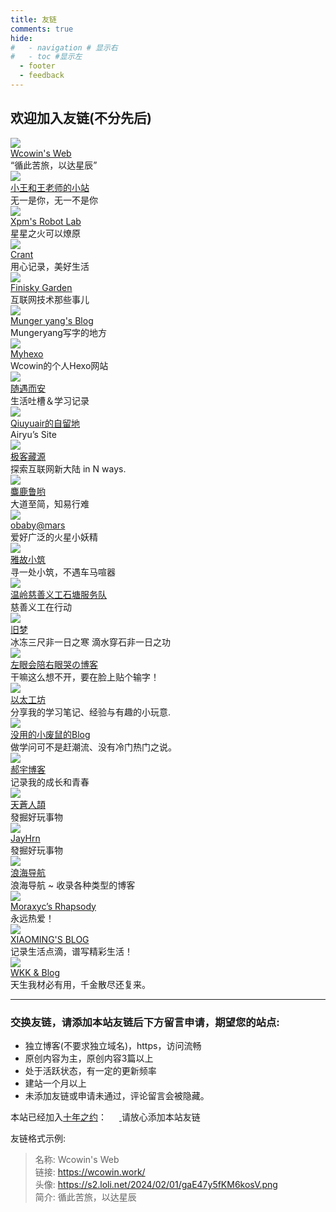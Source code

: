 ```yaml
---
title: 友链
comments: true
hide:
#   - navigation # 显示右
#   - toc #显示左
  - footer
  - feedback
---
```

<div class="markdown-content">
    <h2>欢迎加入友链(不分先后)</h2>
</div>



  <div class="links-content"> 
   <div class="link-navigation"> 
    <div class="card"> 
     <img class="ava" src="https://s2.loli.net/2024/02/01/gaE47y5fKM6kosV.png" /> 
     <div class="card-header"> 
      <div> 
       <a href="https://wcowin.work/ " target="_blank">Wcowin's Web</a> 
      </div> 
      <div class="info">
       “循此苦旅，以达星辰”
      </div> 
     </div> 
    </div>
   <div class="card"> 
     <img class="ava" src="https://s2.loli.net/2024/02/07/S8GYheTZmCU96HK.png" /> 
     <div class="card-header"> 
      <div> 
       <a href="https://wcowin.work/WH-WKW/" target="_blank">小王和王老师的小站</a> 
      </div> 
      <div class="info">
        无一是你，无一不是你
      </div> 
     </div> 
    </div> 
    <div class="card"> 
     <img class="ava" src="https://xpmrobot.tech/images/portrait.jpg" /> 
     <div class="card-header"> 
      <div> 
       <a href="https://xpmrobot.tech/" target="_blank">Xpm's Robot Lab</a> 
      </div> 
      <div class="info">
       星星之火可以燎原
      </div> 
     </div>
    </div>
   <div class="card"> 
     <img class="ava" src="https://www.crant.cn/upload/Avatar.png" /> 
     <div class="card-header"> 
      <div> 
       <a href="https://www.crant.cn/" target="_blank">Crant</a> 
      </div> 
      <div class="info">
       用心记录，美好生活
      </div> 
     </div> 
    </div> 
    <div class="card"> 
     <img class="ava" src=" https://finisky.github.io/images/avatar.png" /> 
     <div class="card-header"> 
      <div> 
       <a href="https://finisky.github.io/" target="_blank">Finisky Garden</a> 
      </div> 
      <div class="info">
       互联网技术那些事儿
      </div> 
     </div> 
    </div>
       <div class="card"> 
     <img class="ava" src="https://mungeryang.github.io/images/avatar.png?v=1696728951294" /> 
     <div class="card-header"> 
      <div> 
       <a href="https://mungeryang.github.io/" target="_blank">Munger yang's Blog</a> 
      </div> 
      <div class="info">
       Mungeryang写字的地方
      </div> 
     </div>
    </div> 
       <div class="card"> 
     <img class="ava" src="https://img.ixintu.com/upload/jpg/20210524/3a8cbb0f2da716313a3b18984a9ffe73_78863_800_772.jpg!con" /> 
     <div class="card-header"> 
      <div> 
       <a href="https://wcowin.work/myhexo/" target="_blank">Myhexo</a> 
      </div> 
      <div class="info">
       Wcowin的个人Hexo网站
      </div> 
     </div> 
    </div>
   <div class="card"> 
     <img class="ava" src="https://gravatar.cdn.iszy.xyz/avatar/5012e410377c7a93d14f7bf31aeeb7fd?d=mm" /> 
     <div class="card-header"> 
      <div> 
       <a href="https://www.iszy.cc/" target="_blank">随遇而安</a> 
      </div> 
      <div class="info">
       生活吐槽＆学习记录
      </div> 
     </div> 
    </div>
   <div class="card"> 
     <img class="ava" src="https://s2.loli.net/2024/02/01/NcLn4XdMWQKV37f.jpg" /> 
     <div class="card-header"> 
      <div> 
       <a href="https://qiuyuair.com" target="_blank">Qiuyuair的自留地</a> 
      </div> 
      <div class="info">
       Airyu’s Site
      </div> 
     </div> 
    </div>
   <div class="card"> 
     <img class="ava" src="https://www.gkcoll.xyz/favicon.ico" /> 
     <div class="card-header"> 
      <div> 
       <a href="https://www.gkcoll.xyz/" target="_blank">极客藏源</a> 
      </div> 
      <div class="info">
       探索互联网新大陆 in N ways.
      </div> 
     </div> 
    </div>
   <div class="card"> 
     <img class="ava" src="https://s2.loli.net/2024/02/01/2Ju6y1fmpWDUBaz.jpg" /> 
     <div class="card-header"> 
      <div> 
       <a href="https://www.cnblogs.com/miluluyo/" target="_blank">麋鹿鲁哟</a> 
      </div> 
      <div class="info">
       大道至简，知易行难
      </div> 
     </div> 
    </div>
   <div class="card"> 
     <img class="ava" src="https://image.h4ck.org.cn/wp-content/uploads/2023/11/gh_84aaef91c283_430-1.jpg" /> 
     <div class="card-header"> 
      <div> 
       <a href="https://h4ck.org.cn/" target="_blank">obaby@mars</a> 
      </div> 
      <div class="info">
       爱好广泛的火星小妖精
      </div> 
     </div> 
    </div>
   <div class="card"> 
     <img class="ava" src="https://www.yaguwu.com/1.png" /> 
     <div class="card-header"> 
      <div> 
       <a href="https://www.yaguwu.com/" target="_blank">雅故小筑</a> 
      </div> 
      <div class="info">
       寻一处小筑，不遇车马喧器
      </div> 
     </div> 
    </div>
   <div class="card"> 
     <img class="ava" src="https://www.styg.org.cn/zb_users/upload/2024/01/202401261706277157705448.png" /> 
     <div class="card-header"> 
      <div> 
       <a href="https://www.styg.org.cn/" target="_blank">温岭慈善义工石塘服务队</a> 
      </div> 
      <div class="info">
       慈善义工在行动
      </div> 
     </div> 
    </div> 
   <div class="card"> 
     <img class="ava" src="https://www.luckyzh.cn/avatar.jpg" /> 
     <div class="card-header"> 
      <div> 
       <a href="https://www.luckyzh.cn/" target="_blank">旧梦</a> 
      </div> 
      <div class="info">
       冰冻三尺非一日之寒
       滴水穿石非一日之功
      </div> 
     </div> 
    </div>
   <div class="card"> 
     <img class="ava" src="https://qkongtao.cn/file/images/favicon.png" /> 
     <div class="card-header"> 
      <div> 
       <a href="https://qkongtao.cn/" target="_blank">左眼会陪右眼哭の博客</a> 
      </div> 
      <div class="info">
       干嘛这么想不开，要在脸上贴个输字！
      </div> 
     </div> 
    </div>    
   <div class="card"> 
     <img class="ava" src="https://www.zair.top/img/logo.png" /> 
     <div class="card-header"> 
      <div> 
       <a href="https://www.zair.top/" target="_blank">以太工坊</a> 
      </div> 
      <div class="info">
       分享我的学习笔记、经验与有趣的小玩意.
      </div> 
     </div> 
    </div>      
   <div class="card"> 
     <img class="ava" src="https://ymh0000123.github.io/picture/picture/6.png" /> 
     <div class="card-header"> 
      <div> 
       <a href="https://xiaofeishu-boke.netlify.app/" target="_blank">没用的小废鼠的Blog</a> 
      </div> 
      <div class="info">
       做学问可不是赶潮流、没有冷门热门之说。
      </div> 
     </div> 
    </div>
   <div class="card"> 
     <img class="ava" src="http://liis.cc/hy.png" /> 
     <div class="card-header"> 
      <div> 
       <a href="http://liis.cc" target="_blank">郝宇博客</a> 
      </div> 
      <div class="info">
       记录我的成长和青春
      </div> 
     </div> 
    </div>    
   <div class="card"> 
     <img class="ava" src="https://ejsoon.win/wp-content/uploads/2022/08/alogobg.png" /> 
     <div class="card-header"> 
      <div> 
       <a href="https://ejsoon.win" target="_blank">天蒼人頡</a> 
      </div> 
      <div class="info">
       發掘好玩事物
      </div> 
     </div> 
    </div>    
   <div class="card"> 
     <img class="ava" src="https://npm.onmicrosoft.cn/hrn-img@1.0.0/img/avatar.jpg" /> 
     <div class="card-header"> 
      <div> 
       <a href="https://blog.lvhrn.cn" target="_blank">JayHrn</a> 
      </div> 
      <div class="info">
       發掘好玩事物
      </div> 
     </div> 
    </div> 
   <div class="card"> 
     <img class="ava" src="https://www.langhai.net/assets/images/langhai-logo.png" /> 
     <div class="card-header"> 
      <div> 
       <a href="https://www.langhai.net/" target="_blank">浪海导航</a> 
      </div> 
      <div class="info">
       浪海导航 ~ 收录各种类型的博客
      </div> 
     </div> 
    </div> 
   <div class="card"> 
     <img class="ava" src="https://blog.moraxyc.com/avatar.png" /> 
     <div class="card-header"> 
      <div> 
       <a href="https://moraxyc.com" target="_blank">Moraxyc’s Rhapsody</a> 
      </div> 
      <div class="info">
       永远热爱！
      </div> 
     </div> 
    </div> 
   <div class="card"> 
     <img class="ava" src="https://pic.vimin.cc/logo.png" /> 
     <div class="card-header"> 
      <div> 
       <a href="https://vimin.cc/" target="_blank">XIAOMING'S BLOG</a> 
      </div> 
      <div class="info">
  记录生活点滴，谱写精彩生活！
      </div> 
     </div> 
    </div>
   <div class="card"> 
     <img class="ava" src="https://blog.wkk-dev.top/img/favicon.png" /> 
     <div class="card-header"> 
      <div> 
       <a href="https://blog.wkk-dev.top" target="_blank">WKK & Blog</a> 
      </div> 
      <div class="info">
      天生我材必有用，千金散尽还复来。
      </div> 
     </div> 
    </div>

   </div> 
  </div>


<!-- <div class="card">
   <img class="ava" src="{avatarurl}" />
   <div class="card-header">
      <div>
         <a href="{link}">{name}</a>
      </div>
      <div class="info">{description}</div>
   </div>
</div> -->   

<HR style="FILTER: progid:DXImageTransform.Microsoft.Shadow(color:#608DBD,direction:145,strength:15)" width="100%" color=#608DBD SIZE=1>

<div class="markdown-content">
    <h3>交换友链，请添加本站友链后下方留言申请，期望您的站点:</h3>
</div>


* 独立博客(不要求独立域名)，https，访问流畅
* 原创内容为主，原创内容3篇以上
* 处于活跃状态，有一定的更新频率
* 建站一个月以上
* 未添加友链或申请未通过，评论留言会被隐藏。

本站已经加入[十年之约](https://www.foreverblog.cn/)：
<a href="https://www.foreverblog.cn/" target="_blank" > <img src="https://img.foreverblog.cn/logo_en_default.png" alt="" style="width:auto;height:16px;"> </a>请放心添加本站友链

友链格式示例:

>名称: Wcowin's Web  
>链接: https://wcowin.work/  
>头像: https://s2.loli.net/2024/02/01/gaE47y5fKM6kosV.png  
>简介: 循此苦旅，以达星辰

